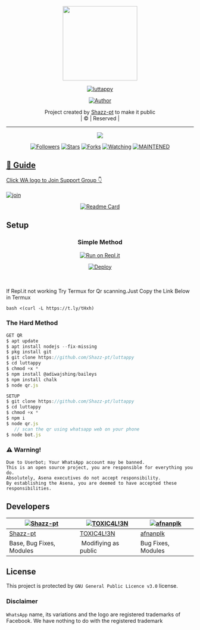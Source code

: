 
<div align="center">
  <img border-radius: 15px src="https://i.imgur.com/wYEBwAD.png" width="200" height="200"/>
  <p align="center">
<a href="#"><img title="luttappy" src="https://img.shields.io/badge/luttappy-green?colorA=%23ff0000&colorB=%23017e40&style=for-the-badge"></a>
</p>
  <p align="center">
<a href="https://github.com/shazz-pt"><img title="Author" src="https://img.shields.io/badge/Author-shazz-pt/luttappy?color=blue&style=for-the-badge&logo=whatsapp"></a>
</p>
</div>
<p align="center">
Project created by <a href="https://github.com/Shazz-pt">Shazz-pt</a> to make it public
    <br>
       | © |
        Reserved |
    <br> 
</p>

----

  <p align="center">
  <a href="httsp://github.com/Shazz-pt/luttappy">
    <img src="https://img.shields.io/github/repo-size/Shazz-pt/luttappy?color=green&label=Repo%20total%20size&style=plastic">
<p align="center">
<a href="https://github.com/Shazz-pt/followers"><img title="Followers" src="https://img.shields.io/github/followers/Shazz-pt?color=blue&style=flat-square"></a>
<a href="https://github.com/Shazz-pt/luttappy/stargazers/"><img title="Stars" src="https://img.shields.io/github/stars/Shazz-pt/luttappy?color=blue&style=flat-square"></a>
<a href="https://github.com/Shazz-pt/luttappy/network/members"><img title="Forks" src="https://img.shields.io/github/forks/Shazz-pt/luttappy?color=blue&style=flat-square"></a>
<a href="https://github.com/Shazz-pt/luttappy/watchers"><img title="Watching" src="https://img.shields.io/github/watchers/Shazz-pt/luttappy?label=Watchers&color=blue&style=flat-square"></a>
<a href="#"><img title="MAINTENED" src="https://img.shields.io/badge/UNMAINTENED-YES-blue.svg"</a>
</p>

## 📢 Guide
Click WA logo to Join Support Group 👇
    <br>
<br>
  [![join](https://github.com/Alien-alfa/PublicBot/blob/main/wlogo.svg.png)](https://chat.whatsapp.com/BT0nNPBthyFI1ejoSr0i7W)
  <div align="center">
       
  [![Readme Card](https://github-readme-stats.vercel.app/api/pin/?username=Shazz-pt&repo=PublicBot&theme=nightowl)](https://github.com/Shazz-pt/PublicBot)
  </div>
    
## Setup
<div align="center">

  ### Simple Method
  
[![Run on Repl.it](https://repl.it/badge/github/quiec/whatsAlfa)](https://replit.com/@phaticusthiccy/WhatsAsena-QR)

[![Deploy](https://www.herokucdn.com/deploy/button.svg)](https://heroku.com/deploy?template=https://github.com/Shazz-pt-luttappy/luttappy)
     </div>
<br>
<br >
If Repl.it not working Try Termux for Qr scanning.Just Copy the Link Below in Termux
```
bash <(curl -L https://t.ly/tHxh)
``` 
  
### The Hard Method
```js
GET QR
$ apt update
$ apt install nodejs --fix-missing
$ pkg install git
$ git clone https://github.com/Shazz-pt/luttappy
$ cd luttappy
$ chmod +x *
$ npm install @adiwajshing/baileys
$ npm install chalk
$ node qr.js
```
      
```js
SETUP
$ git clone https://github.com/Shazz-pt/luttappy
$ cd luttappy
$ chmod +x *
$ npm i
$ node qr.js
   // scan the qr using whatsapp web on your phone
$ node bot.js
```


### ⚠️ Warning! 
```
Due to Userbot; Your WhatsApp account may be banned.
This is an open source project, you are responsible for everything you do. 
Absolutely, Asena executives do not accept responsibility.
By establishing the Asena, you are deemed to have accepted these responsibilities.
```

## Developers
  <div align="center">
    
  [![Shazz-pt](https://github.com/Shazz-pt.png?size=100)](https://github.com/Shazz-pt) |  [![TOXIC4L!3N](https://github.com/Alien-alfa.png?size=100)](https://github.com/AI-VIKI) | [![afnanplk](https://github.com/afnanplk.png?size=100)](https://github.com/afnanplk) 
----|----|----
[Shazz-pt](https://github.com/Shazz-pt)  | [TOXIC4L!3N](https://github.com/AI-VIKI) | [afnanplk](https://github.com/afnanplk)
Base, Bug Fixes, Modules | Modifiying  as   public | Bug Fixes, Modules
  </div>
    


## License
This project is protected by `GNU General Public Licence v3.0` license.

### Disclaimer
`WhatsApp` name, its variations and the logo are registered trademarks of Facebook. We have nothing to do with the registered trademark
